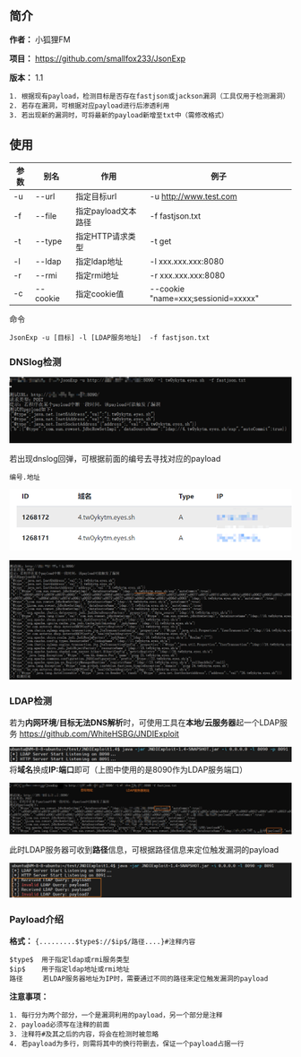## 简介

**作者：** 小狐狸FM

**项目：** https://github.com/smallfox233/JsonExp

**版本：** 1.1

```
1. 根据现有payload，检测目标是否存在fastjson或jackson漏洞（工具仅用于检测漏洞）
2. 若存在漏洞，可根据对应payload进行后渗透利用
3. 若出现新的漏洞时，可将最新的payload新增至txt中（需修改格式）
```

## 使用

| 参数 | 别名     | 作用                | 例子                                |
| ---- | -------- | ------------------- | ----------------------------------- |
| -u   | --url    | 指定目标url         | -u http://www.test.com              |
| -f   | --file   | 指定payload文本路径 | -f fastjson.txt                     |
| -t   | --type   | 指定HTTP请求类型    | -t get                              |
| -l   | --ldap   | 指定ldap地址        | -l xxx.xxx.xxx:8080                 |
| -r   | --rmi    | 指定rmi地址         | -r xxx.xxx.xxx:8080                 |
| -c   | --cookie | 指定cookie值        | --cookie "name=xxx;sessionid=xxxxx" |

命令

```
JsonExp -u [目标] -l [LDAP服务地址]  -f fastjson.txt
```

### DNSlog检测

![](1.png)

若出现dnslog回弹，可根据前面的编号去寻找对应的payload

```
编号.地址
```



![](2.png)

![](3.png)

### LDAP检测

若为**内网环境**/**目标无法DNS解析**时，可使用工具在**本地/云服务器**起一个LDAP服务
https://github.com/WhiteHSBG/JNDIExploit

![](4.png)
将**域名**换成**IP:端口**即可（上图中使用的是8090作为LDAP服务端口）

![](5.png)

此时LDAP服务器可收到**路径**信息，可根据路径信息来定位触发漏洞的payload

![](6.png)

### Payload介绍

**格式：** `{.........$type$://$ip$/路径....}#注释内容`

```
$type$	用于指定ldap或rmi服务类型
$ip$	用于指定ldap地址或rmi地址
路径	   若LDAP服务器地址为IP时，需要通过不同的路径来定位触发漏洞的payload
```



**注意事项：**

```
1. 每行分为两个部分，一个是漏洞利用的payload，另一个部分是注释
2. payload必须写在注释的前面
3. 注释符#及其之后的内容，将会在检测时被忽略
4. 若payload为多行，则需将其中的换行符删去，保证一个payload占据一行
```





